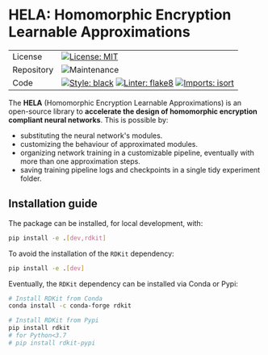 # HELA: Homomorphic Encryption Learnable Approximations


|  |  |
|------------| ----- |
| License    | [![License: MIT](https://img.shields.io/badge/license-MIT-yellow)](https://opensource.org/licenses/MIT)|
| Repository | ![Maintenance](https://img.shields.io/badge/maintained-yes-brightgreen) |
| Code       | [![Style: black](https://img.shields.io/badge/style-black-blue)](https://github.com/psf/black) [![Linter: flake8](https://img.shields.io/badge/linter-flake8-blue)](https://github.com/pycqa/flake8) [![Imports: isort](https://img.shields.io/badge/imports-isort-blue)](https://pycqa.github.io/isort/) |

The **HELA** (Homomorphic Encryption Learnable Approximations) is an open-source library to **accelerate the design of homomorphic encryption compliant neural networks**. This is possible by:

* substituting the neural network's modules.
* customizing the behaviour of approximated modules.
* organizing network training in a customizable pipeline, eventually with more than one approximation steps.
* saving training pipeline logs and checkpoints in a single tidy experiment folder.


## Installation guide

The package can be installed, for local development, with:
```bash
pip install -e .[dev,rdkit]
```

To avoid the installation of the `RDKit` dependency:
```bash
pip install -e .[dev]
```
Eventually, the `RDKit` dependency can be installed via Conda or Pypi:
```bash
# Install RDKit from Conda
conda install -c conda-forge rdkit

# Install RDKit from Pypi
pip install rdkit
# for Python<3.7
# pip install rdkit-pypi
```